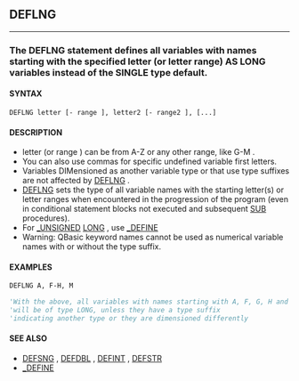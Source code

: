## DEFLNG
---

### The DEFLNG statement defines all variables with names starting with the specified letter (or letter range) AS LONG variables instead of the SINGLE type default.

#### SYNTAX

`DEFLNG letter [- range ], letter2 [- range2 ], [...]`

#### DESCRIPTION
* letter (or range ) can be from A-Z or any other range, like G-M .
* You can also use commas for specific undefined variable first letters.
* Variables DIMensioned as another variable type or that use type suffixes are not affected by [DEFLNG](./DEFLNG.md) .
* [DEFLNG](./DEFLNG.md) sets the type of all variable names with the starting letter(s) or letter ranges when encountered in the progression of the program (even in conditional statement blocks not executed and subsequent [SUB](./SUB.md) procedures).
* For [_UNSIGNED](./_UNSIGNED.md) [LONG](./LONG.md) , use [_DEFINE](./_DEFINE.md)
* Warning: QBasic keyword names cannot be used as numerical variable names with or without the type suffix.


#### EXAMPLES
```vb
DEFLNG A, F-H, M

'With the above, all variables with names starting with A, F, G, H and M
'will be of type LONG, unless they have a type suffix
'indicating another type or they are dimensioned differently
```
  


#### SEE ALSO
* [DEFSNG](./DEFSNG.md) , [DEFDBL](./DEFDBL.md) , [DEFINT](./DEFINT.md) , [DEFSTR](./DEFSTR.md)
* [_DEFINE](./_DEFINE.md)
